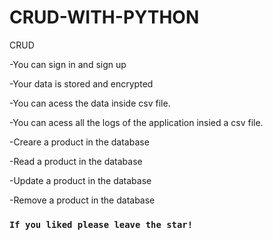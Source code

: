 # CRUD-WITH-PYTHON

CRUD

-You can sign in and sign up

-Your data is stored and encrypted

-You can acess the data inside csv file.

-You can acess all the logs of the application insied a csv file.

-Creare a product in the database

-Read  a product in the database

-Update  a product in the database

-Remove  a product in the database

### `If you liked please leave the star!`




